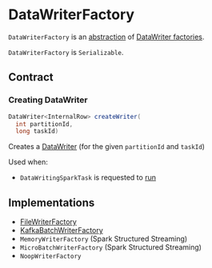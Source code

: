 # DataWriterFactory

`DataWriterFactory` is an [abstraction](#contract) of [DataWriter factories](#implementations).

`DataWriterFactory` is `Serializable`.

## Contract

### <span id="createWriter"> Creating DataWriter

```java
DataWriter<InternalRow> createWriter(
  int partitionId,
  long taskId)
```

Creates a [DataWriter](DataWriter.md) (for the given `partitionId` and `taskId`)

Used when:

* `DataWritingSparkTask` is requested to [run](../connectors/DataWritingSparkTask.md#run)

## Implementations

* [FileWriterFactory](../files/FileWriterFactory.md)
* [KafkaBatchWriterFactory](../kafka/KafkaBatchWriterFactory.md)
* `MemoryWriterFactory` (Spark Structured Streaming)
* `MicroBatchWriterFactory` (Spark Structured Streaming)
* `NoopWriterFactory`
